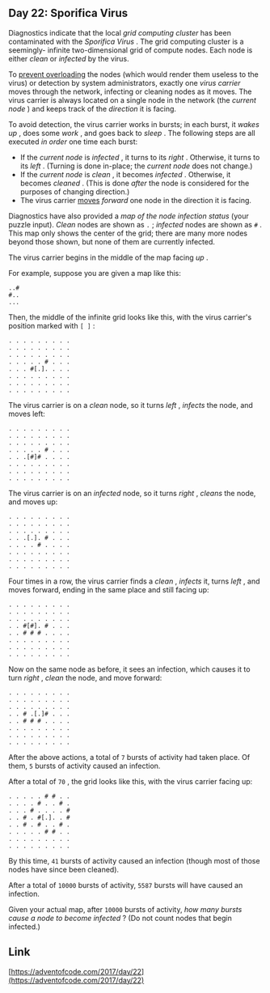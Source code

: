 ## Day 22: Sporifica Virus

Diagnostics indicate that the local _grid computing cluster_ has been contaminated with the _Sporifica Virus_ . The grid computing cluster is a seemingly- infinite two-dimensional grid of compute nodes. Each node is either _clean_ or _infected_ by the virus.

To [prevent overloading](https://en.wikipedia.org/wiki/Morris_worm#The_mistake) the nodes (which would render them useless to the virus) or detection by system administrators, exactly one _virus carrier_ moves through the network, infecting or cleaning nodes as it moves. The virus carrier is always located on a single node in the network (the _current node_ ) and keeps track of the _direction_ it is facing.

To avoid detection, the virus carrier works in bursts; in each burst, it _wakes up_ , does some _work_ , and goes back to _sleep_ . The following steps are all executed _in order_ one time each burst:

- If the _current node_ is _infected_ , it turns to its _right_ . Otherwise, it turns to its _left_ . (Turning is done in-place; the _current node_ does not change.)
- If the _current node_ is _clean_ , it becomes _infected_ . Otherwise, it becomes _cleaned_ . (This is done _after_ the node is considered for the purposes of changing direction.)
- The virus carrier [moves](https://www.youtube.com/watch?v=2vj37yeQQHg) _forward_ one node in the direction it is facing.

Diagnostics have also provided a _map of the node infection status_ (your puzzle input). _Clean_ nodes are shown as `.` ; _infected_ nodes are shown as `#` . This map only shows the center of the grid; there are many more nodes beyond those shown, but none of them are currently infected.

The virus carrier begins in the middle of the map facing _up_ .

For example, suppose you are given a map like this:

    ..#
    #..
    ...

Then, the middle of the infinite grid looks like this, with the virus carrier's position marked with `[ ]` :

    . . . . . . . . .
    . . . . . . . . .
    . . . . . . . . .
    . . . . . # . . .
    . . . #[.]. . . .
    . . . . . . . . .
    . . . . . . . . .
    . . . . . . . . .

The virus carrier is on a _clean_ node, so it turns _left_ , _infects_ the node, and moves left:

    . . . . . . . . .
    . . . . . . . . .
    . . . . . . . . .
    . . . . . # . . .
    . . .[#]# . . . .
    . . . . . . . . .
    . . . . . . . . .
    . . . . . . . . .

The virus carrier is on an _infected_ node, so it turns _right_ , _cleans_ the node, and moves up:

    . . . . . . . . .
    . . . . . . . . .
    . . . . . . . . .
    . . .[.]. # . . .
    . . . . # . . . .
    . . . . . . . . .
    . . . . . . . . .
    . . . . . . . . .

Four times in a row, the virus carrier finds a _clean_ , _infects_ it, turns _left_ , and moves forward, ending in the same place and still facing up:

    . . . . . . . . .
    . . . . . . . . .
    . . . . . . . . .
    . . #[#]. # . . .
    . . # # # . . . .
    . . . . . . . . .
    . . . . . . . . .
    . . . . . . . . .

Now on the same node as before, it sees an infection, which causes it to turn _right_ , _clean_ the node, and move forward:

    . . . . . . . . .
    . . . . . . . . .
    . . . . . . . . .
    . . # .[.]# . . .
    . . # # # . . . .
    . . . . . . . . .
    . . . . . . . . .
    . . . . . . . . .

After the above actions, a total of `7` bursts of activity had taken place. Of them, `5` bursts of activity caused an infection.

After a total of `70` , the grid looks like this, with the virus carrier facing up:

    . . . . . # # . .
    . . . . # . . # .
    . . . # . . . . #
    . . # . #[.]. . #
    . . # . # . . # .
    . . . . . # # . .
    . . . . . . . . .
    . . . . . . . . .

By this time, `41` bursts of activity caused an infection (though most of those nodes have since been cleaned).

After a total of `10000` bursts of activity, `5587` bursts will have caused an infection.

Given your actual map, after `10000` bursts of activity, _how many bursts cause a node to become infected_ ? (Do not count nodes that begin infected.)

## Link

[https://adventofcode.com/2017/day/22](https://adventofcode.com/2017/day/22)
